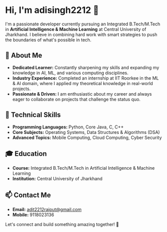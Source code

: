 # Hi, I'm adisingh2212 👋

I'm a passionate developer currently pursuing an Integrated B.Tech/M.Tech in **Artificial Intelligence & Machine Learning** at Central University of Jharkhand. I believe in combining hard work with smart strategies to push the boundaries of what's possible in tech.

## 🚀 About Me
- **Dedicated Learner:** Constantly sharpening my skills and expanding my knowledge in AI, ML, and various computing disciplines.
- **Industry Experience:** Completed an internship at IIT Roorkee in the ML & AI domain, where I applied my theoretical knowledge in real-world projects.
- **Passionate & Driven:** I am enthusiastic about my career and always eager to collaborate on projects that challenge the status quo.

## 🔧 Technical Skills
- **Programming Languages:** Python, Core Java, C, C++
- **Core Subjects:** Operating Systems, Data Structures & Algorithms (DSA)
- **Advanced Topics:** Mobile Computing, Cloud Computing, Cyber Security

## 🎓 Education
- **Course:** Integrated B.Tech/M.Tech in Artificial Intelligence & Machine Learning  
- **Institution:** Central University of Jharkhand

## 📫 Contact Me
- **Email:** [adit2212rajput@gmail.com](mailto:adit2212rajput@gmail.com)
- **Mobile:** 9118023136

Let's connect and build something amazing together! 🚀


<!---
adisingh2212/adisingh2212 is a ✨ special ✨ repository because its `README.md` (this file) appears on your GitHub profile.
You can click the Preview link to take a look at your changes.
--->
